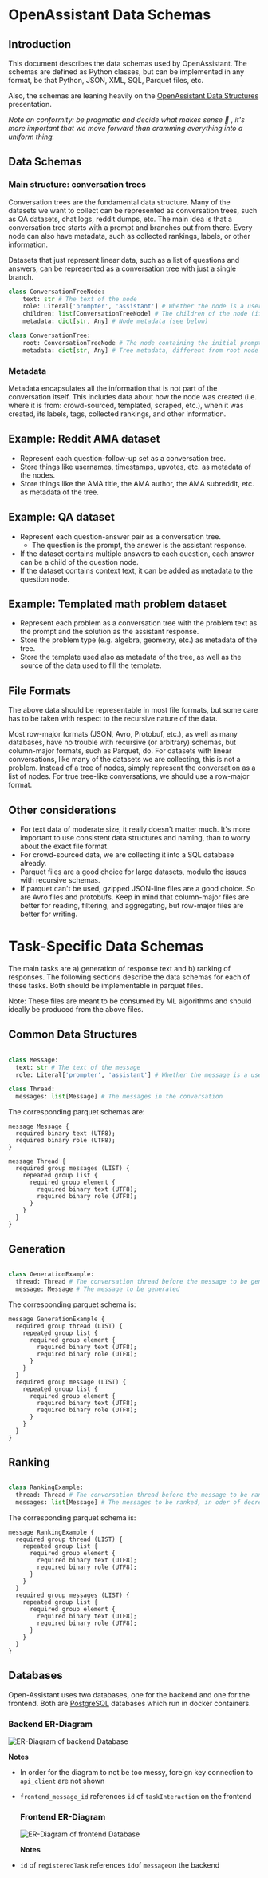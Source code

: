 # OpenAssistant Data Schemas

## Introduction

This document describes the data schemas used by OpenAssistant. The schemas are
defined as Python classes, but can be implemented in any format, be that Python,
JSON, XML, SQL, Parquet files, etc.

Also, the schemas are leaning heavily on the
[OpenAssistant Data Structures](https://docs.google.com/presentation/d/1iaX_nxasVWlvPiSNs0cllR9L_1neZq0RJxd6MFEalUY/edit?usp=sharing)
presentation.

_Note on conformity: be pragmatic and decide what makes sense 🙂 , it's more
important that we move forward than cramming everything into a uniform thing._

## Data Schemas

### Main structure: conversation trees

Conversation trees are the fundamental data structure. Many of the datasets we
want to collect can be represented as conversation trees, such as QA datasets,
chat logs, reddit dumps, etc. The main idea is that a conversation tree starts
with a prompt and branches out from there. Every node can also have metadata,
such as collected rankings, labels, or other information.

Datasets that just represent linear data, such as a list of questions and
answers, can be represented as a conversation tree with just a single branch.

```python
class ConversationTreeNode:
    text: str # The text of the node
    role: Literal['prompter', 'assistant'] # Whether the node is a user prompt/follow-up or an assistant response
    children: list[ConversationTreeNode] # The children of the node (if you have a linear conversation, this will be of length 0 or 1)
    metadata: dict[str, Any] # Node metadata (see below)

class ConversationTree:
    root: ConversationTreeNode # The node containing the initial prompt
    metadata: dict[str, Any] # Tree metadata, different from root node metadata.

```

### Metadata

Metadata encapsulates all the information that is not part of the conversation
itself. This includes data about how the node was created (i.e. where it is
from: crowd-sourced, templated, scraped, etc.), when it was created, its labels,
tags, collected rankings, and other information.

## Example: Reddit AMA dataset

- Represent each question-follow-up set as a conversation tree.
- Store things like usernames, timestamps, upvotes, etc. as metadata of the
  nodes.
- Store things like the AMA title, the AMA author, the AMA subreddit, etc. as
  metadata of the tree.

## Example: QA dataset

- Represent each question-answer pair as a conversation tree.
  - The question is the prompt, the answer is the assistant response.
- If the dataset contains multiple answers to each question, each answer can be
  a child of the question node.
- If the dataset contains context text, it can be added as metadata to the
  question node.

## Example: Templated math problem dataset

- Represent each problem as a conversation tree with the problem text as the
  prompt and the solution as the assistant response.
- Store the problem type (e.g. algebra, geometry, etc.) as metadata of the tree.
- Store the template used also as metadata of the tree, as well as the source of
  the data used to fill the template.

## File Formats

The above data should be representable in most file formats, but some care has
to be taken with respect to the recursive nature of the data.

Most row-major formats (JSON, Avro, Protobuf, etc.), as well as many databases,
have no trouble with recursive (or arbitrary) schemas, but column-major formats,
such as Parquet, do. For datasets with linear conversations, like many of the
datasets we are collecting, this is not a problem. Instead of a tree of nodes,
simply represent the conversation as a list of nodes. For true tree-like
conversations, we should use a row-major format.

## Other considerations

- For text data of moderate size, it really doesn't matter much. It's more
  important to use consistent data structures and naming, than to worry about
  the exact file format.
- For crowd-sourced data, we are collecting it into a SQL database already.
- Parquet files are a good choice for large datasets, modulo the issues with
  recursive schemas.
- If parquet can't be used, gzipped JSON-line files are a good choice. So are
  Avro files and protobufs. Keep in mind that column-major files are better for
  reading, filtering, and aggregating, but row-major files are better for
  writing.

# Task-Specific Data Schemas

The main tasks are a) generation of response text and b) ranking of responses.
The following sections describe the data schemas for each of these tasks. Both
should be implementable in parquet files.

Note: These files are meant to be consumed by ML algorithms and should ideally
be produced from the above files.

## Common Data Structures

```python

class Message:
  text: str # The text of the message
  role: Literal['prompter', 'assistant'] # Whether the message is a user prompt/follow-up or an assistant response

class Thread:
  messages: list[Message] # The messages in the conversation

```

The corresponding parquet schemas are:

```parquet
message Message {
  required binary text (UTF8);
  required binary role (UTF8);
}

message Thread {
  required group messages (LIST) {
    repeated group list {
      required group element {
        required binary text (UTF8);
        required binary role (UTF8);
      }
    }
  }
}

```

## Generation

```python

class GenerationExample:
  thread: Thread # The conversation thread before the message to be generated
  message: Message # The message to be generated

```

The corresponding parquet schema is:

```parquet
message GenerationExample {
  required group thread (LIST) {
    repeated group list {
      required group element {
        required binary text (UTF8);
        required binary role (UTF8);
      }
    }
  }
  required group message (LIST) {
    repeated group list {
      required group element {
        required binary text (UTF8);
        required binary role (UTF8);
      }
    }
  }
}

```

## Ranking

```python

class RankingExample:
  thread: Thread # The conversation thread before the message to be ranked
  messages: list[Message] # The messages to be ranked, in oder of decreasing preference

```

The corresponding parquet schema is:

```parquet
message RankingExample {
  required group thread (LIST) {
    repeated group list {
      required group element {
        required binary text (UTF8);
        required binary role (UTF8);
      }
    }
  }
  required group messages (LIST) {
    repeated group list {
      required group element {
        required binary text (UTF8);
        required binary role (UTF8);
      }
    }
  }
}

```

## Databases

Open-Assistant uses two databases, one for the backend and one for the frontend.
Both are [PostgreSQL](https://www.postgresql.org/) databases which run in docker
containers.

### Backend ER-Diagram

![ER-Diagram of backend Database](./db.png)

**Notes**

- In order for the diagram to not be too messy, foreign key connection to
  `api_client` are not shown
- `frontend_message_id` references `id` of `taskInteraction` on the frontend

  ### Frontend ER-Diagram

  ![ER-Diagram of frontend Database](./webdb.png)

  **Notes**

- `id` of `registeredTask` references `id`of `message`on the backend
